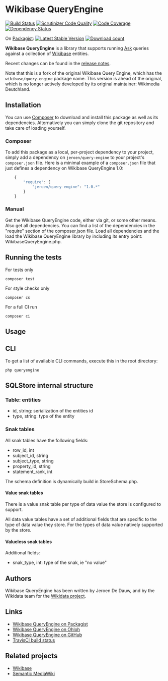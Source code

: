 # Wikibase QueryEngine

[![Build Status](https://secure.travis-ci.org/JeroenDeDauw/WikibaseQueryEngine.png?branch=master)](http://travis-ci.org/JeroenDeDauw/WikibaseQueryEngine)
[![Scrutinizer Code Quality](https://scrutinizer-ci.com/g/JeroenDeDauw/WikibaseQueryEngine/badges/quality-score.png?b=master)](https://scrutinizer-ci.com/g/JeroenDeDauw/WikibaseQueryEngine/?branch=master)
[![Code Coverage](https://scrutinizer-ci.com/g/JeroenDeDauw/WikibaseQueryEngine/badges/coverage.png?b=master)](https://scrutinizer-ci.com/g/JeroenDeDauw/WikibaseQueryEngine/?branch=master)
[![Dependency Status](https://www.versioneye.com/php/jeroen:query-engine/dev-master/badge.svg)](https://www.versioneye.com/php/jeroen:query-engine/dev-master)

On [Packagist](https://packagist.org/packages/jeroen/query-engine):
[![Latest Stable Version](https://poser.pugx.org/jeroen/query-engine/version.png)](https://packagist.org/packages/jeroen/query-engine)
[![Download count](https://poser.pugx.org/jeroen/query-engine/d/total.png)](https://packagist.org/packages/jeroen/query-engine)

**Wikibase QueryEngine** is a library that supports running [Ask](https://github.com/JeroenDeDauw/Ask)
queries against a collection of [Wikibase](http://wikiba.se) entities.

Recent changes can be found in the [release notes](RELEASE-NOTES.md).

Note that this is a fork of the original Wikibase Query Engine, which has the `wikibase/query-engine`
package name. This version is ahead of the original, which is no longer actively developed by its
original maintainer: Wikimedia Deutchland.

## Installation

You can use [Composer](http://getcomposer.org/) to download and install
this package as well as its dependencies. Alternatively you can simply clone
the git repository and take care of loading yourself.

### Composer

To add this package as a local, per-project dependency to your project, simply add a
dependency on `jeroen/query-engine` to your project's `composer.json` file.
Here is a minimal example of a `composer.json` file that just defines a dependency on
Wikibase QueryEngine 1.0:

```js
    {
        "require": {
            "jeroen/query-engine": "1.0.*"
        }
    }
```

### Manual

Get the Wikibase QueryEngine code, either via git, or some other means. Also get all dependencies.
You can find a list of the dependencies in the "require" section of the composer.json file.
Load all dependencies and the load the Wikibase QueryEngine library by including its entry point:
WikibaseQueryEngine.php.

## Running the tests

For tests only

    composer test

For style checks only

	composer cs

For a full CI run

	composer ci

## Usage

## CLI

To get a list of available CLI commands, execute this in the root directory:

    php queryengine

## SQLStore internal structure

### Table: entities

* id, string: serialization of the entities id
* type, string: type of the entity

### Snak tables

All snak tables have the following fields:

* row_id, int
* subject_id, string
* subject_type, string
* property_id, string
* statement_rank, int

The schema definition is dynamically build in StoreSchema.php.

#### Value snak tables

There is a value snak table per type of data value the store is configured to support.

All data value tables have a set of additional fields that are specific to the type of
data value they store. For the types of data value natively supported by the store.

#### Valueless snak tables

Additional fields:

* snak_type, int: type of the snak, ie "no value"

## Authors

Wikibase QueryEngine has been written by Jeroen De Dauw, and by the Wikidata team for the
[Wikidata project](https://wikidata.org/).

## Links

* [Wikibase QueryEngine on Packagist](https://packagist.org/packages/jeroen/query-engine)
* [Wikibase QueryEngine on Ohloh](https://www.ohloh.net/p/wikibasequeryengine/)
* [Wikibase QueryEngine on GitHub](https://github.com/JeroenDeDauw/WikibaseQueryEngine)
* [TravisCI build status](https://travis-ci.org/JeroenDeDauw/WikibaseQueryEngine)

## Related projects

* [Wikibase](http://wikiba.se)
* [Semantic MediaWiki](https://semantic-mediawiki.org/)
